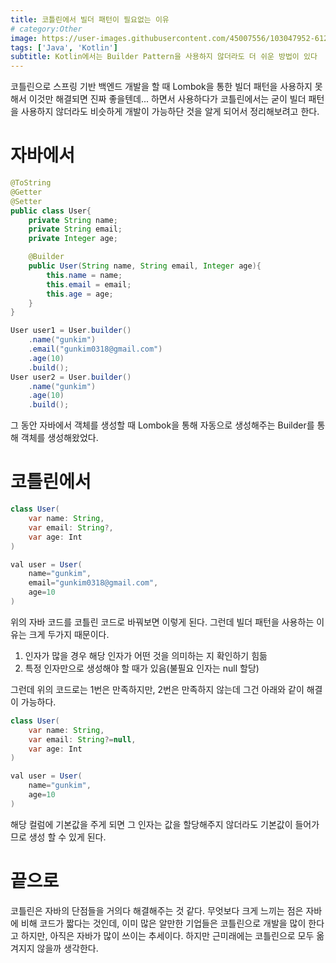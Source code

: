 ```yaml
---
title: 코틀린에서 빌더 패턴이 필요없는 이유
# category:Other
image: https://user-images.githubusercontent.com/45007556/103047952-61210480-45d0-11eb-81e6-c7c7ffc8540a.png
tags: ['Java', 'Kotlin']
subtitle: Kotlin에서는 Builder Pattern을 사용하지 않더라도 더 쉬운 방법이 있다
---
```

코틀린으로 스프링 기반 백엔드 개발을 할 때 Lombok을 통한 빌더 패턴을 사용하지 못해서 이것만 해결되면 진짜 좋을텐데... 하면서 사용하다가 코틀린에서는 굳이 빌더 패턴을 사용하지 않더라도 비슷하게 개발이 가능하단 것을 알게 되어서 정리해보려고 한다.

# 자바에서
```java
@ToString
@Getter
@Setter
public class User{
    private String name;
    private String email;
    private Integer age;

    @Builder
    public User(String name, String email, Integer age){
        this.name = name;
        this.email = email;
        this.age = age;
    }
}
```
```java
User user1 = User.builder()
    .name("gunkim")
    .email("gunkim0318@gmail.com")
    .age(10)
    .build();
User user2 = User.builder()
    .name("gunkim")
    .age(10)
    .build();
```
그 동안 자바에서 객체를 생성할 때 Lombok을 통해 자동으로 생성해주는 Builder를 통해 객체를 생성해왔었다.

# 코틀린에서
```java
class User(
    var name: String,
    var email: String?,
    var age: Int
)
```
```java
val user = User(
    name="gunkim",
    email="gunkim0318@gmail.com",
    age=10
)
```
위의 자바 코드를 코틀린 코드로 바꿔보면 이렇게 된다. 그런데 빌더 패턴을 사용하는 이유는 크게 두가지 때문이다.
1. 인자가 많을 경우 해당 인자가 어떤 것을 의미하는 지 확인하기 힘듦
2. 특정 인자만으로 생성해야 할 때가 있음(불필요 인자는 null 할당)

그런데 위의 코드로는 1번은 만족하지만, 2번은 만족하지 않는데 그건 아래와 같이 해결이 가능하다.
```java
class User(
    var name: String,
    var email: String?=null,
    var age: Int
)
```
```java
val user = User(
    name="gunkim",
    age=10
)
```
해당 컬럼에 기본값을 주게 되면 그 인자는 값을 할당해주지 않더라도 기본값이 들어가므로 생성 할 수 있게 된다.

# 끝으로
코틀린은 자바의 단점들을 거의다 해결해주는 것 같다. 무엇보다 크게 느끼는 점은 자바에 비해 코드가 짧다는 것인데, 이미 많은 알만한 기업들은 코틀린으로 개발을 많이 한다고 하지만, 아직은 자바가 많이 쓰이는 추세이다. 하지만 근미래에는 코틀린으로 모두 옮겨지지 않을까 생각한다.
